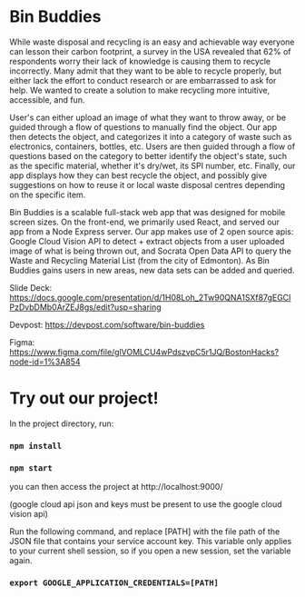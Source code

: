 # Bin Buddies
While waste disposal and recycling is an easy and achievable way everyone can lesson their carbon footprint, a survey in the USA revealed that 62% of respondents worry their lack of knowledge is causing them to recycle incorrectly. Many admit that they want to be able to recycle properly, but either lack the effort to conduct research or are embarrassed to ask for help. We wanted to create a solution to make recycling more intuitive, accessible, and fun.

User's can either upload an image of what they want to throw away, or be guided through a flow of questions to manually find the object. Our app then detects the object, and categorizes it into a category of waste such as electronics, containers, bottles, etc. Users are then guided through a flow of questions based on the category to better identify the object's state, such as the specific material, whether it's dry/wet, its SPI number, etc. Finally, our app displays how they can best recycle the object, and possibly give suggestions on how to reuse it or local waste disposal centres depending on the specific item.

Bin Buddies is a scalable full-stack web app that was designed for mobile screen sizes. On the front-end, we primarily used React, and served our app from a Node Express server. Our app makes use of 2 open source apis:
Google Cloud Vision API to detect + extract objects from a user uploaded image of what is being thrown out, and
Socrata Open Data API to query the Waste and Recycling Material List (from the city of Edmonton). As Bin Buddies gains users in new areas, new data sets can be added and queried.

Slide Deck: https://docs.google.com/presentation/d/1H08Loh_2Tw90QNA1SXf87gEGCIPzDvbDMb0ArZEJ8gs/edit?usp=sharing

Devpost: https://devpost.com/software/bin-buddies

Figma: https://www.figma.com/file/glVOMLCU4wPdszvpC5r1JQ/BostonHacks?node-id=1%3A854

# Try out our project!
In the project directory, run:

### `npm install`
### `npm start`

you can then access the project at http://localhost:9000/

(google cloud api json and keys must be present to use the google cloud vision api)

Run the following command, and replace [PATH] with the file path of the JSON file that contains your service account key. This variable only applies to your current shell session, so if you open a new session, set the variable again.

### `export GOOGLE_APPLICATION_CREDENTIALS=[PATH]`
